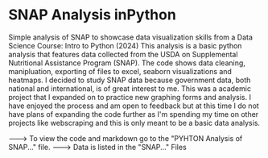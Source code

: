 # SNAP Analysis inPython
Simple analysis of SNAP to showcase data visualization skills from a Data Science Course: Intro to Python (2024)
This analysis is a basic python analysis that features data collected from the USDA on Supplemental Nutritional Assistance Program (SNAP). The code shows data cleaning, manipluation, exporting of files to excel, seaborn visualizations and heatmaps. I decided to study SNAP data because government data, both national and international, is of great interest to me. This was a academic project that I expanded on to practice new graphing forms and analysis. I have enjoyed the process and am open to feedback but at this time I do not have plans of expanding the code further as I'm spending my time on other projects like webscraping and this is only meant to be a basic data analysis.

🡒 To view the code and markdown go to the "PYHTON Analysis of SNAP..." file.
🡒 Data is listed in the "SNAP..." Files
